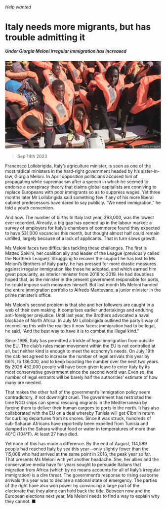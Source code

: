 ###### Help wanted

# Italy needs more migrants, but has trouble admitting it 

##### Under Giorgia Meloni irregular immigration has increased 

![image](images/20230916_EUP005.jpg) 

> Sep 14th 2023 

Francesco Lollobrigida, Italy’s agriculture minister, is seen as one of the most radical ministers in the hard-right government headed by his sister-in-law, Giorgia Meloni. In April opposition politicians accused him of propagating white supremacism after a speech in which he seemed to endorse a conspiracy theory that claims global capitalists are conniving to replace Europeans with poor immigrants so as to suppress wages. Yet three months later Mr Lollobrigida said something few if any of his more liberal cabinet predecessors have dared to say publicly. “We need immigration,” he told a youth convention.

And how. The number of births In Italy last year, 393,000, was the lowest ever recorded. Already, a big gap has opened up in the labour market: a survey of employers for Italy’s chambers of commerce found they expected to have 531,000 vacancies this month, but thought almost half could remain unfilled, largely because of a lack of applicants. That in turn slows growth. 

Ms Meloni faces two difficulties tackling these challenges. The first is Matteo Salvini, her coalition ally and leader of the League (previously called the Northern League). Struggling to recover the support he has lost to Ms Meloni’s Brothers of Italy party, he has pressed for more drastic measures against irregular immigration like those he adopted, and which earned him great popularity, as interior minister from 2018 to 2019. He had doubtless hoped that, as the minister in the present government responsible for ports, he could impose such measures himself. But last month Ms Meloni handed the entire immigration portfolio to Alfredo Mantovano, a junior minister in the prime minister’s office.

Ms Meloni’s second problem is that she and her followers are caught in a web of their own making. It comprises earlier undertakings and enduring anti-foreigner prejudice. Until last year, the Brothers advocated a naval blockade of North Africa. In July Mr Lollobrigida outlined the party’s way of reconciling this with the realities it now faces: immigration had to be legal, he said, “And the best way to have it is to combat the illegal kind.”

Since 1998, Italy has permitted a trickle of legal immigration from outside the EU. The club’s rules mean movement within the EU is not controlled at all, but neither kind is enough to meet the economy’s needs. On July 19th the cabinet agreed to increase the number of legal arrivals this year by 66%, to 136,000, and to keep boosting the number over the next two years. By 2026 452,000 people will have been given leave to enter Italy by its most conservative government since the second world war. Even so, the number of legal entrants will be barely half the authorities’ estimate of how many are needed. 

That makes the other half of the government’s immigration policy seem contradictory, if not downright cruel. The government has restricted the time NGO ships can spend rescuing migrants in the Mediterranean by forcing them to deliver their human cargoes to ports in the north. It has also collaborated with the EU on a deal whereby Tunisia will get €1bn in return for curbing departures from its shores. Since it was struck, hundreds of sub-Saharan Africans have reportedly been expelled from Tunisia and dumped in the Sahara without food or water in temperatures of more than 40°C (104°F). At least 27 have died.

Yet none of this has made a difference. By the end of August, 114,589 people had reached Italy by sea this year—only slightly fewer than the 115,068 who had arrived at the same point in 2016, the peak year so far. That presents Ms Meloni with yet another headache. She, her allies and the conservative media have for years sought to persuade Italians that migration from Africa (which by no means accounts for all of Italy’s irregular immigration) is a dire threat. The government’s response to rising seaborne arrivals this year was to declare a national state of emergency. The parties of the right have also won power by convincing a large part of the electorate that they alone can hold back the tide. Between now and the European elections next year, Ms Meloni needs to find a way to explain why they cannot. ■

